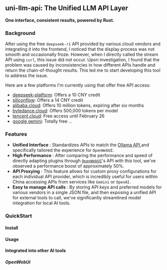 ## uni-llm-api: The Unified LLM API Layer
**One interface, consistent results, powered by Rust.**

### Background  
After using the free `deepseek-r1` API provided by various cloud vendors and integrating it into the frontend, I noticed that the display process was not smooth and occasionally froze. However, when I directly called the stream API using `curl`, this issue did not occur. Upon investigation, I found that the problem was caused by inconsistencies in how different APIs handle and return the chain-of-thought results. This led me to start developing this tool to address the issue.  

Here are a few platforms I'm currently using that offer free API access:  
- [deepseek-platform](https://platform.deepseek.com/usage): Offers a 10 CNY credit  
- [siliconflow](https://docs.siliconflow.cn/api-reference/chat-completions/chat-completions): Offers a 14 CNY credit  
- [alibaba cloud](https://www.aliyun.com/product/bailian): Offers 10 million tokens, expiring after six months  
- [bytedance cloud](https://www.volcengine.com/docs/82379/1099522): Offers 500,000 tokens per model  
- [tencent cloud](https://cloud.tencent.com/document/product/1772/115969): Free access until February 26  
- [google gemini](https://ai.google.dev/gemini-api/docs/text-generation): Totally free
...

### Features  

- **Unified Interface** : Standardizes APIs to match the [Ollama API](https://github.com/ollama/ollama/blob/main/docs/api.md#generate-a-chat-completion),and specifically tailored the experience for `OpenWebUI`.
- **High Performance** : After comparing the performance and speed of directly adapting plugins through [`OpenWebUI`](https://docs.openwebui.com/pipelines/)'s API with this tool, we've observed a performance boost of approximately 50%.
- **API Proxying** : This feature allows for custom proxy configurations for each individual API provider, which is incredibly useful for users within China accessing APIs from services like `Gemini` or `OpenAI`.
- **Easy to manage API calls** : By storing API keys and preferred models for various vendors in a single JSON file, and then exposing a unified API for external tools to call, we've significantly streamlined model integration for local AI tools.

### QuickStart

#### Install

#### Usage


#### Integrated into other AI tools

##### OpenWebUi
